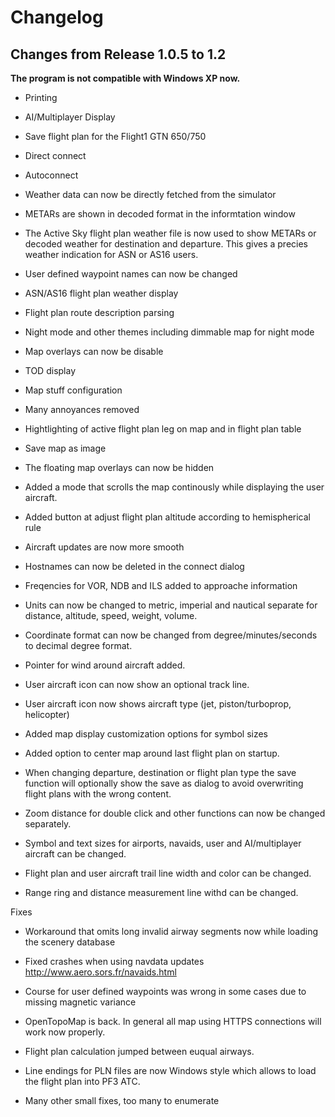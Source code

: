 # Changelog

## Changes from Release 1.0.5 to 1.2

**The program is not compatible with Windows XP now.**

* Printing
* AI/Multiplayer Display
* Save flight plan for the Flight1 GTN 650/750
* Direct connect
* Autoconnect
* Weather data can now be directly fetched from the simulator
* METARs are shown in decoded format in the informtation window
* The Active Sky flight plan weather file is now used to show METARs or decoded weather for destination and departure. This gives a precies weather indication for ASN or AS16 users.
* User defined waypoint names can now be changed


* ASN/AS16 flight plan weather display
* Flight plan route description parsing
* Night mode and other themes including dimmable map for night mode
* Map overlays can now be disable
* TOD display
* Map stuff configuration
* Many annoyances removed
* Hightlighting of active flight plan leg on map and in flight plan table
* Save map as image
* The floating map overlays can now be hidden
* Added a mode that scrolls the map continously while displaying the user aircraft.
* Added button at adjust flight plan altitude according to hemispherical rule
* Aircraft updates are now more smooth
* Hostnames can now be deleted in the connect dialog
* Freqencies for VOR, NDB and ILS added to approache information
* Units can now be changed to metric, imperial and nautical separate for distance, altitude, speed, weight, volume.
* Coordinate format can now be changed from degree/minutes/seconds to decimal degree format.
* Pointer for wind around aircraft added.
* User aircraft icon can now show an optional track line.
* User aircraft icon now shows aircraft type (jet, piston/turboprop, helicopter)
* Added map display customization options for symbol sizes
* Added option to center map around last flight plan on startup.
* When changing departure, destination or flight plan type the save function will optionally show the save as dialog to avoid overwriting flight plans with the wrong content.
* Zoom distance for double click and other functions can now be changed separately.
* Symbol and text sizes for airports, navaids, user and AI/multiplayer aircraft can be changed.
* Flight plan and user aircraft trail line width and color can be changed.
* Range ring and distance measurement line withd can be changed.


Fixes
* Workaround that omits long invalid airway segments now while loading the scenery database
* Fixed crashes when using navdata updates http://www.aero.sors.fr/navaids.html
* Course for user defined waypoints was wrong in some cases due to missing magnetic variance
* OpenTopoMap is back. In general all map using HTTPS connections will work now properly.
* Flight plan calculation jumped between euqual airways.
* Line endings for PLN files are now Windows style which allows to load the flight plan into PF3 ATC.

* Many other small fixes, too many to enumerate


